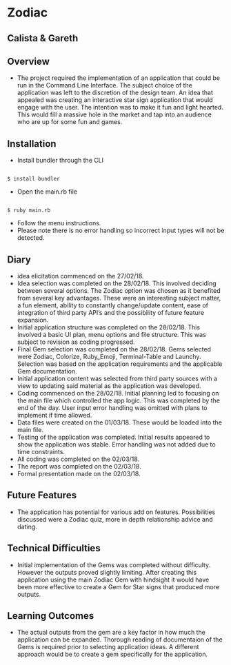 # Zodiac

## Calista & Gareth

## Overview

- The project required the implementation of an application that could be run in the Command Line Interface. The subject choice of the application was left to the discretion of the design team. An idea that appealed was creating an interactive star sign application that would engage with the user. The intention was to make it fun and light hearted. This would fill a massive hole in the market and tap into an audience who are up for some fun and games.

## Installation

- Install bundler through the CLI

```

$ install bundler

```

- Open the main.rb file

```

$ ruby main.rb

```

- Follow the menu instructions.
- Please note there is no error handling so incorrect input types will not be detected.


## Diary
 
- idea elicitation commenced on the 27/02/18.
- Idea selection was completed on the 28/02/18. This involved  deciding between several options. The Zodiac option was chosen as it benefited from several key advantages. These were an interesting subject matter, a fun element, ability to constantly change/update content, ease of integration of third party API’s and the possibility of future feature expansion.
- Initial application structure was completed on the 28/02/18. This involved a basic UI plan, menu options and file structure.  This was subject to revision as coding progressed.
- Final Gem selection was completed on the 28/02/18. Gems selected were Zodiac, Colorize, Ruby_Emoji, Terminal-Table and Launchy. Selection was based on the application requirements and the applicable Gem documentation.
- Initial application content was selected from third party sources with a view to updating said material as the application was developed.
- Coding commenced on the 28/02/18. Initial planning led to focusing on the main file which controlled the app logic. This was completed by the end of the day. User input error handling was omitted with plans to implement if time allowed.
- Data files were created on the 01/03/18. These would be loaded into the main file. 
- Testing of the application was completed. Initial results appeared to show the application was stable. Error handling was not added due to time constraints.
- All coding was completed on the 02/03/18. 
- The report was completed on the 02/03/18.
- Formal presentation made on the 02/03/18.

## Future Features

- The application has potential for various add on features. Possibilities discussed were a Zodiac quiz, more in depth relationship advice and dating.

## Technical Difficulties

- Initial implementation of the Gems was completed without difficulty. However the outputs proved slightly limiting. After creating this application using the main Zodiac Gem with hindsight it would have been more effective to create a Gem for Star signs that produced more outputs. 

## Learning Outcomes

- The actual outputs from the gem are a key factor in how much the application can be expanded. Thorough reading of documentaion of the Gems is required prior to selecting application ideas. A different approach would be to create a gem specifically for the application.
